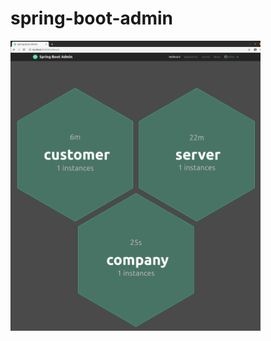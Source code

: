 # spring-boot-admin

<img src="https://github.com/java-tips/spring-boot-admin/blob/development/assets/01.png?raw=true" width="400">
